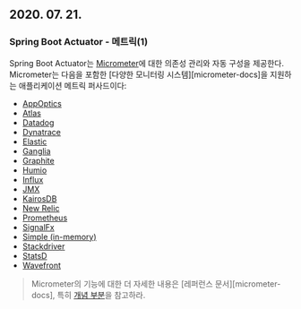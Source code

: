 ## 2020. 07. 21.

### Spring Boot Actuator - 메트릭(1)

Spring Boot Actuator는 [Micrometer][micrometer]에 대한 의존성 관리와 자동 구성을 제공한다. Micrometer는 다음을 포함한 [다양한 모니터링 시스템][micrometer-docs]을 지원하는 애플리케이션 메트릭 퍼사드이다:

- [AppOptics](https://docs.spring.io/spring-boot/docs/2.3.1.RELEASE/reference/html/production-ready-features.html#production-ready-metrics-export-appoptics)
- [Atlas](https://docs.spring.io/spring-boot/docs/2.3.1.RELEASE/reference/html/production-ready-features.html#production-ready-metrics-export-atlas)
- [Datadog](https://docs.spring.io/spring-boot/docs/2.3.1.RELEASE/reference/html/production-ready-features.html#production-ready-metrics-export-datadog)
- [Dynatrace](https://docs.spring.io/spring-boot/docs/2.3.1.RELEASE/reference/html/production-ready-features.html#production-ready-metrics-export-dynatrace)
- [Elastic](https://docs.spring.io/spring-boot/docs/2.3.1.RELEASE/reference/html/production-ready-features.html#production-ready-metrics-export-elastic)
- [Ganglia](https://docs.spring.io/spring-boot/docs/2.3.1.RELEASE/reference/html/production-ready-features.html#production-ready-metrics-export-ganglia)
- [Graphite](https://docs.spring.io/spring-boot/docs/2.3.1.RELEASE/reference/html/production-ready-features.html#production-ready-metrics-export-graphite)
- [Humio](https://docs.spring.io/spring-boot/docs/2.3.1.RELEASE/reference/html/production-ready-features.html#production-ready-metrics-export-humio)
- [Influx](https://docs.spring.io/spring-boot/docs/2.3.1.RELEASE/reference/html/production-ready-features.html#production-ready-metrics-export-influx)
- [JMX](https://docs.spring.io/spring-boot/docs/2.3.1.RELEASE/reference/html/production-ready-features.html#production-ready-metrics-export-jmx)
- [KairosDB](https://docs.spring.io/spring-boot/docs/2.3.1.RELEASE/reference/html/production-ready-features.html#production-ready-metrics-export-kairos)
- [New Relic](https://docs.spring.io/spring-boot/docs/2.3.1.RELEASE/reference/html/production-ready-features.html#production-ready-metrics-export-newrelic)
- [Prometheus](https://docs.spring.io/spring-boot/docs/2.3.1.RELEASE/reference/html/production-ready-features.html#production-ready-metrics-export-prometheus)
- [SignalFx](https://docs.spring.io/spring-boot/docs/2.3.1.RELEASE/reference/html/production-ready-features.html#production-ready-metrics-export-signalfx)
- [Simple (in-memory)](https://docs.spring.io/spring-boot/docs/2.3.1.RELEASE/reference/html/production-ready-features.html#production-ready-metrics-export-simple)
- [Stackdriver](https://docs.spring.io/spring-boot/docs/2.3.1.RELEASE/reference/html/production-ready-features.html#production-ready-metrics-export-stackdriver)
- [StatsD](https://docs.spring.io/spring-boot/docs/2.3.1.RELEASE/reference/html/production-ready-features.html#production-ready-metrics-export-statsd)
- [Wavefront](https://docs.spring.io/spring-boot/docs/2.3.1.RELEASE/reference/html/production-ready-features.html#production-ready-metrics-export-wavefront)

> Micrometer의 기능에 대한 더 자세한 내용은 [레퍼런스 문서][micrometer-docs], 특히 [개념 부분][micrometer-concept]을 참고하라.



[micrometer]: https://micrometer.io/
[micrometer-concept]: https://micrometer.io/docs/concepts